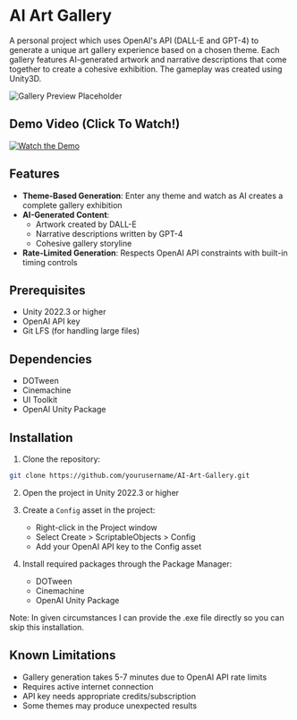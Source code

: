 # AI Art Gallery

A personal project which uses OpenAI's API (DALL-E and GPT-4) to generate a unique art gallery experience based on a chosen theme. Each gallery features AI-generated artwork and narrative descriptions that come together to create a cohesive exhibition. The gameplay was created using Unity3D.

![Gallery Preview Placeholder](preview.gif)

## Demo Video (Click To Watch!)

[![Watch the Demo](https://img.youtube.com/vi/E7X-MG05KRQ/maxresdefault.jpg)]([https://youtu.be/E7X-MG05KRQ](https://www.youtube.com/watch?v=QVHAl8b5wQo&t=2s))

## Features

- **Theme-Based Generation**: Enter any theme and watch as AI creates a complete gallery exhibition
- **AI-Generated Content**:
  - Artwork created by DALL-E
  - Narrative descriptions written by GPT-4
  - Cohesive gallery storyline
- **Rate-Limited Generation**: Respects OpenAI API constraints with built-in timing controls

## Prerequisites

- Unity 2022.3 or higher
- OpenAI API key
- Git LFS (for handling large files)

## Dependencies

- DOTween
- Cinemachine
- UI Toolkit
- OpenAI Unity Package

## Installation

1. Clone the repository:
```bash
git clone https://github.com/yourusername/AI-Art-Gallery.git
```

2. Open the project in Unity 2022.3 or higher

3. Create a `Config` asset in the project:
   - Right-click in the Project window
   - Select Create > ScriptableObjects > Config
   - Add your OpenAI API key to the Config asset

4. Install required packages through the Package Manager:
   - DOTween
   - Cinemachine
   - OpenAI Unity Package
  
  Note: In given circumstances I can provide the .exe file directly so you can skip this installation.

## Known Limitations

- Gallery generation takes 5-7 minutes due to OpenAI API rate limits
- Requires active internet connection
- API key needs appropriate credits/subscription
- Some themes may produce unexpected results
